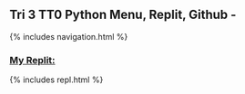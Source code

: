 ## Tri 3 TT0 Python Menu, Replit, Github -
{% includes navigation.html %} 
### [My Replit:](https://replit.com/@SaathvikaAjith1/Saathvika-Ajith#main.py)
{% includes repl.html %}
